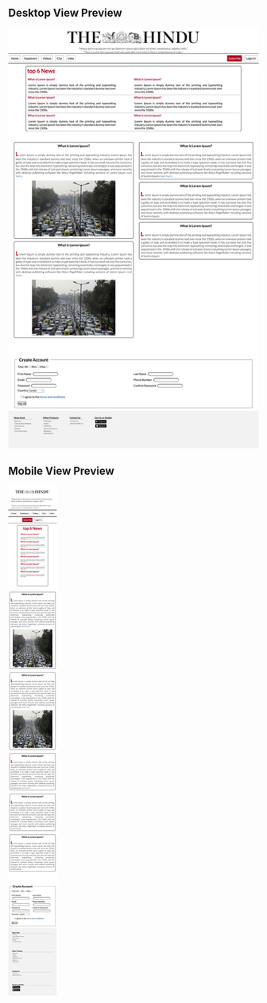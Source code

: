 ## Desktop View Preview

![Preview1](./Ex%202.1/desktop-view.png)

## Mobile View Preview

![Preview2](./Ex%202.1/mobile-view.png)
